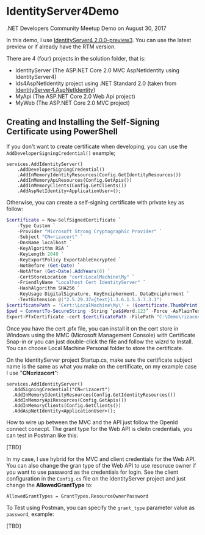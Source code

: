 # IdentityServer4Demo
.NET Developers Community Meetup Demo on August 30, 2017

In this demo, I use [IdentityServer4 2.0.0-preview3](https://www.nuget.org/packages/IdentityServer4/2.0.0-preview3). You can use the latest preview or if already have the RTM version.

There are 4 (four) projects in the solution folder, that is:

+ IdentityServer (The ASP.NET Core 2.0 MVC AspNetIdentity using IdentityServer4)
+ Ids4AspNetIdentity project using .NET Standard 2.0 (taken from [IdentityServer4.AspNetIdentity](https://github.com/IdentityServer/IdentityServer4.AspNetIdentity))
+ MyApi (The ASP.NET Core 2.0 Web Api project)
+ MyWeb (The ASP.NET Core 2.0 MVC project)

## Creating and Installing the Self-Signing Certificate using PowerShell

If you don't want to create certificate when developing, you can use the ```AddDeveloperSigningCredential()``` example;

``` CSharp
services.AddIdentityServer()
	.AddDeveloperSigningCredential()
	.AddInMemoryIdentityResources(Config.GetIdentityResources())
	.AddInMemoryApiResources(Config.GetApis())
	.AddInMemoryClients(Config.GetClients())
	.AddAspNetIdentity<ApplicationUser>();
```

Otherwise, you can create a self-signing certificate with private key as follow:

``` PowerShell
$certificate = New-SelfSignedCertificate `
    -Type Custom `
    -Provider "Microsoft Strong Cryptographic Provider" `
    -Subject "CN=rizacert" `
    -DnsName localhost `
    -KeyAlgorithm RSA `
    -KeyLength 2048 `
    -KeyExportPolicy ExportableEncrypted `
    -NotBefore (Get-Date) `
    -NotAfter (Get-Date).AddYears(6) `
    -CertStoreLocation "cert:LocalMachine\My" `
    -FriendlyName "Localhost Cert IdentityServer" `
    -HashAlgorithm SHA256 `
    -KeyUsage DigitalSignature, KeyEncipherment, DataEncipherment `
    -TextExtension @("2.5.29.37={text}1.3.6.1.5.5.7.3.1")
$certificatePath = 'Cert:\LocalMachine\My\' + ($certificate.ThumbPrint)  
$pwd = ConvertTo-SecureString -String ‘pa$$Word.123’ -Force -AsPlainText
Export-PfxCertificate -cert $certificatePath -FilePath "C:\Demo\rizacert.pfx" -Password $pwd
```
Once you have the cert .pfx file, you can install it on the cert store in Windows using the MMC (Microsoft Management Console) with Certificate Snap-in or you can just double-click the file and follow the wizrd to Install. You can choose Local Machine Personal folder to store the certificate.

On the IdentityServer project Startup.cs, make sure the certificate subject name is the same as what you make on the certificate, on my example case I use "**CN=rizacert**":

``` CSharp
services.AddIdentityServer()
  .AddSigningCredential("CN=rizacert")
  .AddInMemoryIdentityResources(Config.GetIdentityResources())
  .AddInMemoryApiResources(Config.GetApis())
  .AddInMemoryClients(Config.GetClients())
  .AddAspNetIdentity<ApplicationUser>();
```

How to wire up between the MVC and the API just follow the OpenId connect conecpt. The  grant type for the Web API is cleitn credentials, you can test in Postman like this:

[TBD]

In my case, I use hybrid for the MVC and client credentials for the Web API. You can also change the gran type of the Web API to use resoruce owner if you want to use password as the credentials for login. See the client configuration in the ```Config.cs``` file on the IdentityServer project and just change the **AllowedGrantType** to:

``` CSharp
AllowedGrantTypes = GrantTypes.ResourceOwnerPassword
```

To Test using Postman, you can specify the ```grant_type``` parameter value as ```password```, example:

[TBD]

